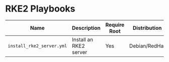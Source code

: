# RKE2 Playbooks

| Name                      | Description            | Require Root | Distribution |
| ------------------------- | ---------------------- | ------------ | ------------ |
| `install_rke2_server.yml` | Install an RKE2 server | Yes          | Debian/RedHat       |
